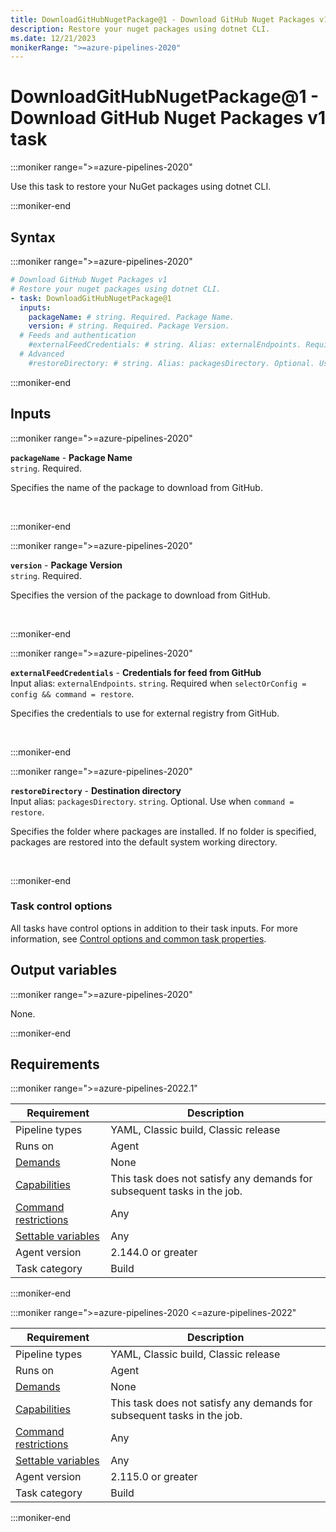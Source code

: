 ```yaml
---
title: DownloadGitHubNugetPackage@1 - Download GitHub Nuget Packages v1 task
description: Restore your nuget packages using dotnet CLI.
ms.date: 12/21/2023
monikerRange: ">=azure-pipelines-2020"
---
```


# DownloadGitHubNugetPackage@1 - Download GitHub Nuget Packages v1 task

<!-- :::description::: -->
:::moniker range=">=azure-pipelines-2020"

<!-- :::editable-content name="description"::: -->
Use this task to restore your NuGet packages using dotnet CLI.
<!-- :::editable-content-end::: -->

:::moniker-end
<!-- :::description-end::: -->

<!-- :::syntax::: -->
## Syntax

:::moniker range=">=azure-pipelines-2020"

```yaml
# Download GitHub Nuget Packages v1
# Restore your nuget packages using dotnet CLI.
- task: DownloadGitHubNugetPackage@1
  inputs:
    packageName: # string. Required. Package Name. 
    version: # string. Required. Package Version. 
  # Feeds and authentication
    #externalFeedCredentials: # string. Alias: externalEndpoints. Required when selectOrConfig = config && command = restore. Credentials for feed from GitHub. 
  # Advanced
    #restoreDirectory: # string. Alias: packagesDirectory. Optional. Use when command = restore. Destination directory.
```

:::moniker-end
<!-- :::syntax-end::: -->

<!-- :::inputs::: -->
## Inputs

<!-- :::item name="packageName"::: -->
:::moniker range=">=azure-pipelines-2020"

**`packageName`** - **Package Name**<br>
`string`. Required.<br>
<!-- :::editable-content name="helpMarkDown"::: -->
Specifies the name of the package to download from GitHub.
<!-- :::editable-content-end::: -->
<br>

:::moniker-end
<!-- :::item-end::: -->
<!-- :::item name="version"::: -->
:::moniker range=">=azure-pipelines-2020"

**`version`** - **Package Version**<br>
`string`. Required.<br>
<!-- :::editable-content name="helpMarkDown"::: -->
Specifies the version of the package to download from GitHub.
<!-- :::editable-content-end::: -->
<br>

:::moniker-end
<!-- :::item-end::: -->
<!-- :::item name="externalFeedCredentials"::: -->
:::moniker range=">=azure-pipelines-2020"

**`externalFeedCredentials`** - **Credentials for feed from GitHub**<br>
Input alias: `externalEndpoints`. `string`. Required when `selectOrConfig = config && command = restore`.<br>
<!-- :::editable-content name="helpMarkDown"::: -->
Specifies the credentials to use for external registry from GitHub.
<!-- :::editable-content-end::: -->
<br>

:::moniker-end
<!-- :::item-end::: -->
<!-- :::item name="restoreDirectory"::: -->
:::moniker range=">=azure-pipelines-2020"

**`restoreDirectory`** - **Destination directory**<br>
Input alias: `packagesDirectory`. `string`. Optional. Use when `command = restore`.<br>
<!-- :::editable-content name="helpMarkDown"::: -->
Specifies the folder where packages are installed. If no folder is specified, packages are restored into the default system working directory.
<!-- :::editable-content-end::: -->
<br>

:::moniker-end
<!-- :::item-end::: -->

### Task control options

All tasks have control options in addition to their task inputs. For more information, see [Control options and common task properties](/azure/devops/pipelines/yaml-schema/steps-task#common-task-properties).
<!-- :::inputs-end::: -->

<!-- :::outputVariables::: -->
## Output variables

:::moniker range=">=azure-pipelines-2020"

None.

:::moniker-end
<!-- :::outputVariables-end::: -->

<!-- :::remarks::: -->
<!-- :::editable-content name="remarks"::: -->
<!-- :::editable-content-end::: -->
<!-- :::remarks-end::: -->

<!-- :::examples::: -->
<!-- :::editable-content name="examples"::: -->
<!-- :::editable-content-end::: -->
<!-- :::examples-end::: -->

<!-- :::properties::: -->
## Requirements

:::moniker range=">=azure-pipelines-2022.1"

| Requirement | Description |
|-------------|-------------|
| Pipeline types | YAML, Classic build, Classic release |
| Runs on | Agent |
| [Demands](/azure/devops/pipelines/process/demands) | None |
| [Capabilities](/azure/devops/pipelines/agents/agents#capabilities) | This task does not satisfy any demands for subsequent tasks in the job. |
| [Command restrictions](/azure/devops/pipelines/security/templates#agent-logging-command-restrictions) | Any |
| [Settable variables](/azure/devops/pipelines/security/templates#agent-logging-command-restrictions) | Any |
| Agent version |  2.144.0 or greater |
| Task category | Build |

:::moniker-end

:::moniker range=">=azure-pipelines-2020 <=azure-pipelines-2022"

| Requirement | Description |
|-------------|-------------|
| Pipeline types | YAML, Classic build, Classic release |
| Runs on | Agent |
| [Demands](/azure/devops/pipelines/process/demands) | None |
| [Capabilities](/azure/devops/pipelines/agents/agents#capabilities) | This task does not satisfy any demands for subsequent tasks in the job. |
| [Command restrictions](/azure/devops/pipelines/security/templates#agent-logging-command-restrictions) | Any |
| [Settable variables](/azure/devops/pipelines/security/templates#agent-logging-command-restrictions) | Any |
| Agent version |  2.115.0 or greater |
| Task category | Build |

:::moniker-end
<!-- :::properties-end::: -->

<!-- :::see-also::: -->
<!-- :::editable-content name="seeAlso"::: -->
<!-- :::editable-content-end::: -->
<!-- :::see-also-end::: -->